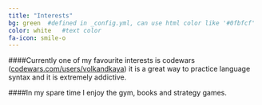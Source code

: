 ```yaml
---
title: "Interests"
bg: green  #defined in _config.yml, can use html color like '#0fbfcf'
color: white   #text color
fa-icon: smile-o
---
```


####Currently one of my favourite interests is codewars ([codewars.com/users/volkandkaya](https://codewars.com/users/volkandkaya)) it is a great way to practice language syntax and it is extremely addictive.

####In my spare time I enjoy the gym, books and strategy games.
